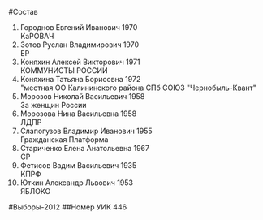 #Состав
1. Городнов Евгений Иванович 1970   
    КаРОВАЧ
2. Зотов Руслан Владимирович 1970   
    ЕР
3. Коняхин Алексей Викторович 1971   
    КОММУНИСТЫ РОССИИ
4. Коняхина Татьяна Борисовна 1972   
    "местная ОО Калининского района СПб СОЮЗ "Чернобыль-Квант"
5. Морозов Николай Васильевич 1958   
    За женщин России
6. Морозова Нина Васильевна 1958   
    ЛДПР
7. Слапогузов Владимир Иванович 1955   
    Гражданская Платформа
8. Стариченко Елена Анатольевна 1967   
    СР
9. Фетисов Вадим Васильевич 1935   
    КПРФ
10. Юткин Александр Львович 1953   
    ЯБЛОКО

#Выборы-2012
##Номер УИК
446